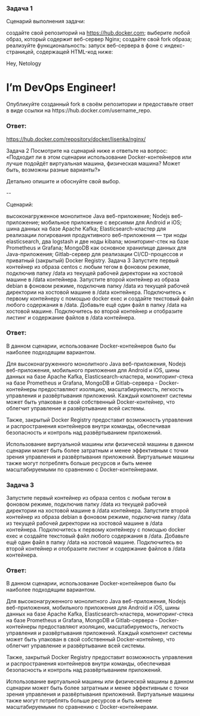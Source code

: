 ### Задача 1
Сценарий выполнения задачи:

создайте свой репозиторий на https://hub.docker.com;
выберите любой образ, который содержит веб-сервер Nginx;
создайте свой fork образа;
реализуйте функциональность: запуск веб-сервера в фоне с индекс-страницей, содержащей HTML-код ниже:
<html>
<head>
Hey, Netology
</head>
<body>
<h1>I’m DevOps Engineer!</h1>
</body>
</html>
Опубликуйте созданный fork в своём репозитории и предоставьте ответ в виде ссылки на https://hub.docker.com/username_repo.

### Ответ:

https://hub.docker.com/repository/docker/lisenka/nginx/

Задача 2
Посмотрите на сценарий ниже и ответьте на вопрос: «Подходит ли в этом сценарии использование Docker-контейнеров или лучше подойдёт виртуальная машина, физическая машина? Может быть, возможны разные варианты?»

Детально опишите и обоснуйте свой выбор.

--

Сценарий:

высоконагруженное монолитное Java веб-приложение;
Nodejs веб-приложение;
мобильное приложение c версиями для Android и iOS;
шина данных на базе Apache Kafka;
Elasticsearch-кластер для реализации логирования продуктивного веб-приложения — три ноды elasticsearch, два logstash и две ноды kibana;
мониторинг-стек на базе Prometheus и Grafana;
MongoDB как основное хранилище данных для Java-приложения;
Gitlab-сервер для реализации CI/CD-процессов и приватный (закрытый) Docker Registry.
Задача 3
Запустите первый контейнер из образа centos c любым тегом в фоновом режиме, подключив папку /data из текущей рабочей директории на хостовой машине в /data контейнера.
Запустите второй контейнер из образа debian в фоновом режиме, подключив папку /data из текущей рабочей директории на хостовой машине в /data контейнера.
Подключитесь к первому контейнеру с помощью docker exec и создайте текстовый файл любого содержания в /data.
Добавьте ещё один файл в папку /data на хостовой машине.
Подключитесь во второй контейнер и отобразите листинг и содержание файлов в /data контейнера.

### Ответ:

В данном сценарии, использование Docker-контейнеров было бы наиболее подходящим вариантом. 

Для высоконагруженного монолитного Java веб-приложения, Nodejs веб-приложения, мобильного приложения для Android и iOS, шины данных на базе Apache Kafka, Elasticsearch-кластера, мониторинг-стека на базе Prometheus и Grafana, MongoDB и Gitlab-сервера - Docker-контейнеры предоставляют изоляцию, масштабируемость, легкость управления и развёртывания приложений. Каждый компонент системы может быть упакован в свой собственный Docker-контейнер, что облегчит управление и развёртывание всей системы.

Также, закрытый Docker Registry предоставит возможность управления и распространения контейнеров внутри команды, обеспечивая безопасность и контроль над развёртыванием приложений.

Использование виртуальной машины или физической машины в данном сценарии может быть более затратным и менее эффективным с точки зрения управления и развёртывания приложений. Виртуальные машины также могут потреблять больше ресурсов и быть менее масштабируемыми по сравнению с Docker-контейнерами.

### Задача 3
Запустите первый контейнер из образа centos c любым тегом в фоновом режиме, подключив папку /data из текущей рабочей директории на хостовой машине в /data контейнера.
Запустите второй контейнер из образа debian в фоновом режиме, подключив папку /data из текущей рабочей директории на хостовой машине в /data контейнера.
Подключитесь к первому контейнеру с помощью docker exec и создайте текстовый файл любого содержания в /data.
Добавьте ещё один файл в папку /data на хостовой машине.
Подключитесь во второй контейнер и отобразите листинг и содержание файлов в /data контейнера.

### Ответ:

В данном сценарии, использование Docker-контейнеров было бы наиболее подходящим вариантом. 

Для высоконагруженного монолитного Java веб-приложения, Nodejs веб-приложения, мобильного приложения для Android и iOS, шины данных на базе Apache Kafka, Elasticsearch-кластера, мониторинг-стека на базе Prometheus и Grafana, MongoDB и Gitlab-сервера - Docker-контейнеры предоставляют изоляцию, масштабируемость, легкость управления и развёртывания приложений. Каждый компонент системы может быть упакован в свой собственный Docker-контейнер, что облегчит управление и развёртывание всей системы.

Также, закрытый Docker Registry предоставит возможность управления и распространения контейнеров внутри команды, обеспечивая безопасность и контроль над развёртыванием приложений.

Использование виртуальной машины или физической машины в данном сценарии может быть более затратным и менее эффективным с точки зрения управления и развёртывания приложений. Виртуальные машины также могут потреблять больше ресурсов и быть менее масштабируемыми по сравнению с Docker-контейнерами.